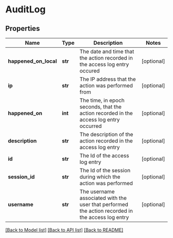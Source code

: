 # AuditLog

## Properties
Name | Type | Description | Notes
------------ | ------------- | ------------- | -------------
**happened_on_local** | **str** | The date and time that the action recorded in the access log entry occured | [optional] 
**ip** | **str** | The IP address that the action was performed from | [optional] 
**happened_on** | **int** | The time, in epoch seconds, that the action recorded in the access log entry occurred | [optional] 
**description** | **str** | The description of the action recorded in the access log entry | [optional] 
**id** | **str** | The Id of the access log entry | [optional] 
**session_id** | **str** | The Id of the session during which the action was performed | [optional] 
**username** | **str** | The username associated with the user that performed the action recorded in the access log entry  | [optional] 

[[Back to Model list]](../README.md#documentation-for-models) [[Back to API list]](../README.md#documentation-for-api-endpoints) [[Back to README]](../README.md)


